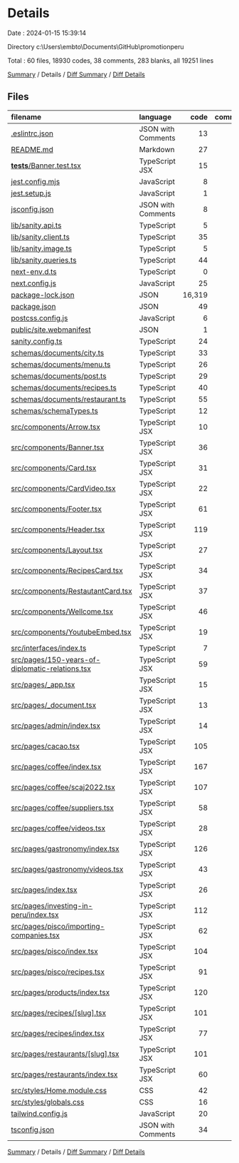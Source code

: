 # Details

Date : 2024-01-15 15:39:14

Directory c:\\Users\\embto\\Documents\\GitHub\\promotionperu

Total : 60 files,  18930 codes, 38 comments, 283 blanks, all 19251 lines

[Summary](results.md) / Details / [Diff Summary](diff.md) / [Diff Details](diff-details.md)

## Files
| filename | language | code | comment | blank | total |
| :--- | :--- | ---: | ---: | ---: | ---: |
| [.eslintrc.json](/.eslintrc.json) | JSON with Comments | 13 | 0 | 1 | 14 |
| [README.md](/README.md) | Markdown | 27 | 0 | 18 | 45 |
| [__tests__/Banner.test.tsx](/__tests__/Banner.test.tsx) | TypeScript JSX | 15 | 0 | 8 | 23 |
| [jest.config.mjs](/jest.config.mjs) | JavaScript | 8 | 6 | 4 | 18 |
| [jest.setup.js](/jest.setup.js) | JavaScript | 1 | 0 | 0 | 1 |
| [jsconfig.json](/jsconfig.json) | JSON with Comments | 8 | 0 | 1 | 9 |
| [lib/sanity.api.ts](/lib/sanity.api.ts) | TypeScript | 5 | 0 | 5 | 10 |
| [lib/sanity.client.ts](/lib/sanity.client.ts) | TypeScript | 35 | 3 | 7 | 45 |
| [lib/sanity.image.ts](/lib/sanity.image.ts) | TypeScript | 5 | 0 | 3 | 8 |
| [lib/sanity.queries.ts](/lib/sanity.queries.ts) | TypeScript | 44 | 0 | 4 | 48 |
| [next-env.d.ts](/next-env.d.ts) | TypeScript | 0 | 4 | 2 | 6 |
| [next.config.js](/next.config.js) | JavaScript | 25 | 0 | 2 | 27 |
| [package-lock.json](/package-lock.json) | JSON | 16,319 | 0 | 1 | 16,320 |
| [package.json](/package.json) | JSON | 49 | 0 | 1 | 50 |
| [postcss.config.js](/postcss.config.js) | JavaScript | 6 | 0 | 1 | 7 |
| [public/site.webmanifest](/public/site.webmanifest) | JSON | 1 | 0 | 0 | 1 |
| [sanity.config.ts](/sanity.config.ts) | TypeScript | 24 | 0 | 5 | 29 |
| [schemas/documents/city.ts](/schemas/documents/city.ts) | TypeScript | 33 | 0 | 2 | 35 |
| [schemas/documents/menu.ts](/schemas/documents/menu.ts) | TypeScript | 26 | 0 | 2 | 28 |
| [schemas/documents/post.ts](/schemas/documents/post.ts) | TypeScript | 29 | 0 | 2 | 31 |
| [schemas/documents/recipes.ts](/schemas/documents/recipes.ts) | TypeScript | 40 | 0 | 2 | 42 |
| [schemas/documents/restaurant.ts](/schemas/documents/restaurant.ts) | TypeScript | 55 | 0 | 3 | 58 |
| [schemas/schemaTypes.ts](/schemas/schemaTypes.ts) | TypeScript | 12 | 1 | 1 | 14 |
| [src/components/Arrow.tsx](/src/components/Arrow.tsx) | TypeScript JSX | 10 | 0 | 3 | 13 |
| [src/components/Banner.tsx](/src/components/Banner.tsx) | TypeScript JSX | 36 | 0 | 4 | 40 |
| [src/components/Card.tsx](/src/components/Card.tsx) | TypeScript JSX | 31 | 0 | 4 | 35 |
| [src/components/CardVideo.tsx](/src/components/CardVideo.tsx) | TypeScript JSX | 22 | 0 | 3 | 25 |
| [src/components/Footer.tsx](/src/components/Footer.tsx) | TypeScript JSX | 61 | 0 | 4 | 65 |
| [src/components/Header.tsx](/src/components/Header.tsx) | TypeScript JSX | 119 | 0 | 8 | 127 |
| [src/components/Layout.tsx](/src/components/Layout.tsx) | TypeScript JSX | 27 | 0 | 8 | 35 |
| [src/components/RecipesCard.tsx](/src/components/RecipesCard.tsx) | TypeScript JSX | 34 | 0 | 4 | 38 |
| [src/components/RestautantCard.tsx](/src/components/RestautantCard.tsx) | TypeScript JSX | 37 | 0 | 3 | 40 |
| [src/components/Wellcome.tsx](/src/components/Wellcome.tsx) | TypeScript JSX | 46 | 0 | 6 | 52 |
| [src/components/YoutubeEmbed.tsx](/src/components/YoutubeEmbed.tsx) | TypeScript JSX | 19 | 0 | 3 | 22 |
| [src/interfaces/index.ts](/src/interfaces/index.ts) | TypeScript | 7 | 0 | 2 | 9 |
| [src/pages/150-years-of-diplomatic-relations.tsx](/src/pages/150-years-of-diplomatic-relations.tsx) | TypeScript JSX | 59 | 0 | 8 | 67 |
| [src/pages/_app.tsx](/src/pages/_app.tsx) | TypeScript JSX | 15 | 0 | 4 | 19 |
| [src/pages/_document.tsx](/src/pages/_document.tsx) | TypeScript JSX | 13 | 0 | 2 | 15 |
| [src/pages/admin/index.tsx](/src/pages/admin/index.tsx) | TypeScript JSX | 14 | 0 | 3 | 17 |
| [src/pages/cacao.tsx](/src/pages/cacao.tsx) | TypeScript JSX | 105 | 0 | 6 | 111 |
| [src/pages/coffee/index.tsx](/src/pages/coffee/index.tsx) | TypeScript JSX | 167 | 0 | 7 | 174 |
| [src/pages/coffee/scaj2022.tsx](/src/pages/coffee/scaj2022.tsx) | TypeScript JSX | 107 | 0 | 9 | 116 |
| [src/pages/coffee/suppliers.tsx](/src/pages/coffee/suppliers.tsx) | TypeScript JSX | 58 | 0 | 7 | 65 |
| [src/pages/coffee/videos.tsx](/src/pages/coffee/videos.tsx) | TypeScript JSX | 28 | 0 | 5 | 33 |
| [src/pages/gastronomy/index.tsx](/src/pages/gastronomy/index.tsx) | TypeScript JSX | 126 | 0 | 6 | 132 |
| [src/pages/gastronomy/videos.tsx](/src/pages/gastronomy/videos.tsx) | TypeScript JSX | 43 | 0 | 8 | 51 |
| [src/pages/index.tsx](/src/pages/index.tsx) | TypeScript JSX | 26 | 0 | 4 | 30 |
| [src/pages/investing-in-peru/index.tsx](/src/pages/investing-in-peru/index.tsx) | TypeScript JSX | 112 | 22 | 5 | 139 |
| [src/pages/pisco/importing-companies.tsx](/src/pages/pisco/importing-companies.tsx) | TypeScript JSX | 62 | 0 | 7 | 69 |
| [src/pages/pisco/index.tsx](/src/pages/pisco/index.tsx) | TypeScript JSX | 104 | 0 | 7 | 111 |
| [src/pages/pisco/recipes.tsx](/src/pages/pisco/recipes.tsx) | TypeScript JSX | 91 | 0 | 7 | 98 |
| [src/pages/products/index.tsx](/src/pages/products/index.tsx) | TypeScript JSX | 120 | 0 | 5 | 125 |
| [src/pages/recipes/[slug].tsx](/src/pages/recipes/%5Bslug%5D.tsx) | TypeScript JSX | 101 | 0 | 8 | 109 |
| [src/pages/recipes/index.tsx](/src/pages/recipes/index.tsx) | TypeScript JSX | 77 | 0 | 10 | 87 |
| [src/pages/restaurants/[slug].tsx](/src/pages/restaurants/%5Bslug%5D.tsx) | TypeScript JSX | 101 | 0 | 12 | 113 |
| [src/pages/restaurants/index.tsx](/src/pages/restaurants/index.tsx) | TypeScript JSX | 60 | 0 | 7 | 67 |
| [src/styles/Home.module.css](/src/styles/Home.module.css) | CSS | 42 | 0 | 8 | 50 |
| [src/styles/globals.css](/src/styles/globals.css) | CSS | 16 | 0 | 7 | 23 |
| [tailwind.config.js](/tailwind.config.js) | JavaScript | 20 | 2 | 3 | 25 |
| [tsconfig.json](/tsconfig.json) | JSON with Comments | 34 | 0 | 1 | 35 |

[Summary](results.md) / Details / [Diff Summary](diff.md) / [Diff Details](diff-details.md)